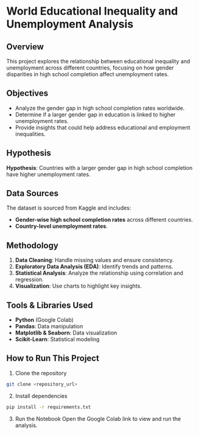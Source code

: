 # World Educational Inequality and Unemployment Analysis

## Overview

This project explores the relationship between educational inequality and unemployment across different countries, focusing on how gender disparities in high school completion affect unemployment rates.

## Objectives

- Analyze the gender gap in high school completion rates worldwide.
- Determine if a larger gender gap in education is linked to higher unemployment rates.
- Provide insights that could help address educational and employment inequalities.

## Hypothesis

**Hypothesis**: Countries with a larger gender gap in high school completion have higher unemployment rates.

## Data Sources

The dataset is sourced from Kaggle and includes:

- **Gender-wise high school completion rates** across different countries.
- **Country-level unemployment rates**.

## Methodology

1. **Data Cleaning**: Handle missing values and ensure consistency.
2. **Exploratory Data Analysis (EDA)**: Identify trends and patterns.
3. **Statistical Analysis**: Analyze the relationship using correlation and regression.
4. **Visualization**: Use charts to highlight key insights.

## Tools & Libraries Used

- **Python** (Google Colab)
- **Pandas**: Data manipulation
- **Matplotlib & Seaborn**: Data visualization
- **Scikit-Learn**: Statistical modeling

## How to Run This Project


1. Clone the repository
```sh
git clone <repository_url>
```

2. Install dependencies
```sh
pip install -r requirements.txt
```

3. Run the Notebook
Open the Google Colab link to view and run the analysis.
